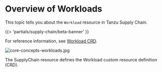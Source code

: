 # Overview of Workloads

This topic tells you about the `Workload` resource in Tanzu Supply Chain.

{{> 'partials/supply-chain/beta-banner' }}

For reference information, see [Workload CRD](../../reference/api/workload.hbs.md).

![core-concepts-workloads.jpg](./images/core-concepts-workloads.jpg)

The SupplyChain resource defines the Workload custom resource definition (CRD).
